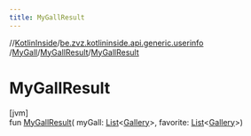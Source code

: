 ```yaml
---
title: MyGallResult
---
```

//[KotlinInside](../../../../index.html)/[be.zvz.kotlininside.api.generic.userinfo](../../index.html)
/[MyGall](../index.html)/[MyGallResult](index.html)/[MyGallResult](-my-gall-result.html)

# MyGallResult

[jvm]\
fun [MyGallResult](-my-gall-result.html)(
myGall: [List](https://kotlinlang.org/api/latest/jvm/stdlib/kotlin.collections/-list/index.html)<[Gallery](
../../../be.zvz.kotlininside.api.type/-gallery/index.html)>,
favorite: [List](https://kotlinlang.org/api/latest/jvm/stdlib/kotlin.collections/-list/index.html)<[Gallery](../../../be.zvz.kotlininside.api.type/-gallery/index.html)>)




